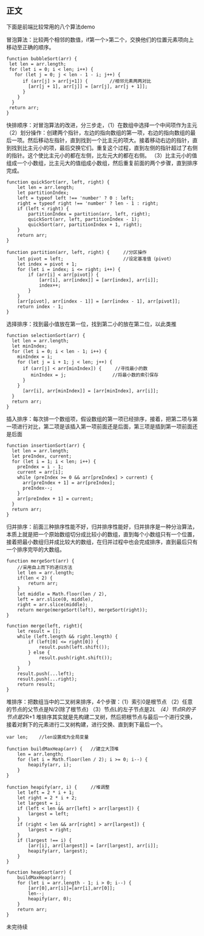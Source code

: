 ## 正文
下面是前端比较常用的八个算法demo

冒泡算法：比较两个相邻的数值，if第一个>第二个，交换他们的位置元素项向上移动至正确的顺序。
```
function bubbleSort(arr) {
 let len = arr.length;
 for (let i = 0; i < len; i++) {
   for (let j = 0; j < len - 1 - i; j++) {
      if (arr[j] > arr[j+1]) {        //相邻元素两两对比
        [arr[j + 1], arr[j]] = [arr[j], arr[j + 1]];
      }
    }
  }
 return arr;
}
```
快排顺序：对冒泡算法的改进，分三步走，（1）在数组中选择一个中间项作为主元   （2）划分操作：创建两个指针，左边的指向数组的第一项，右边的指向数组的最后一项。然后移动左指针，直到找到一个比主元的项大。接着移动右边的指针，直到找到比主元小的项，最后交换它们。重复这个过程，直到左侧的指针超过了右侧的指针。这个使比主元小的都在左侧，比左元大的都在右侧。 （3）比主元小的值组成一个小数组，比主元大的值组成小数组，然后重复前面的两个步骤，直到排序完成。
```
function quickSort(arr, left, right) {
    let len = arr.length;
    let partitionIndex;
    left = typeof left !== 'number' ? 0 : left;
    right = typeof right !== 'number' ? len - 1 : right;
    if (left < right) {
        partitionIndex = partition(arr, left, right);
        quickSort(arr, left, partitionIndex - 1);
        quickSort(arr, partitionIndex + 1, right);
    }
    return arr;
}

function partition(arr, left, right) {     //分区操作
    let pivot = left;                      //设定基准值（pivot）
    let index = pivot + 1;
    for (let i = index; i <= right; i++) {
        if (arr[i] < arr[pivot]) {
            [arr[i], arr[index]] = [arr[index], arr[i]];
            index++;
        }
    }
    [arr[pivot], arr[index - 1]] = [arr[index - 1], arr[pivot]];
    return index - 1;
}
```
选择排序：找到最小值放在第一位，找到第二小的放在第二位，以此类推
```
function selectionSort(arr) {
  let len = arr.length;
  let minIndex;
  for (let i = 0; i < len - 1; i++) {
    minIndex = i;
    for (let j = i + 1; j < len; j++) {
      if (arr[j] < arr[minIndex]) {     //寻找最小的数
         minIndex = j;                 //将最小数的索引保存
      }
    }
      [arr[i], arr[minIndex]] = [arr[minIndex], arr[i]];
  }
  return arr;
}
```
插入排序：每次排一个数组项，假设数组的第一项已经排序，接着，把第二项与第一项进行对比，第二项是该插入第一项前面还是后面，第三项是插到第一项前面还是后面
```
function insertionSort(arr) {
  let len = arr.length;
  let preIndex, current;
  for (let i = 1; i < len; i++) {
    preIndex = i - 1;
    current = arr[i];
    while (preIndex >= 0 && arr[preIndex] > current) {
      arr[preIndex + 1] = arr[preIndex];
      preIndex--;
    }
    arr[preIndex + 1] = current;
  }
  return arr;
}
```
归并排序：前面三种排序性能不好，归并排序性能好，归并排序是一种分治算法，本质上就是把一个原始数组切分成比较小的数组，直到每个小数组只有一个位置，接着把最小数组归并成比较大的数组，在归并过程中也会完成排序，直到最后只有一个排序完毕的大数组。
```
function mergeSort(arr) { 
    //采用自上而下的递归方法
    let len = arr.length;
    if(len < 2) {
        return arr;
    }
    let middle = Math.floor(len / 2),
    left = arr.slice(0, middle),
    right = arr.slice(middle);
    return merge(mergeSort(left), mergeSort(right));
}

function merge(left, right){
    let result = [];
    while (left.length && right.length) {
        if (left[0] <= right[0]) {
            result.push(left.shift());
        } else {
            result.push(right.shift());
        }
    }
    result.push(...left);
    result.push(...right);
    return result;
}
```
堆排序：把数组当中的二叉树来排序，4个步骤：（1）索引0是根节点 （2）任意的节点的父节点是N/2(除了根节点)
（3）节点L的左子节点是2*L （4）节点R的子节点是2*R+1
堆排序其实就是先构建二叉树，然后把根节点与最后一个进行交换，接着对剩下的元素进行二叉树构建，进行交换、直到剩下最后一个。
```
var len;    //len设置成为全局变量

function buildMaxHeap(arr) {   //建立大顶堆
    len = arr.length;
    for (let i = Math.floor(len / 2); i >= 0; i--) {
        heapify(arr, i);
    }
}

function heapify(arr, i) {     //堆调整
    let left = 2 * i + 1;
    let right = 2 * i + 2;
    let largest = i;
    if (left < len && arr[left] > arr[largest]) {
        largest = left;
    }
    if (right < len && arr[right] > arr[largest]) {
        largest = right;
    }
    if (largest !== i) {
        [arr[i], arr[largest]] = [arr[largest], arr[i]];
        heapify(arr, largest);
    }
}

function heapSort(arr) {
    buildMaxHeap(arr);
    for (let i = arr.length - 1; i > 0; i--) {
        [arr[0],arr[i]]=[arr[i],arr[0]];
        len--;
        heapify(arr, 0);
    }
    return arr;
}
```
未完待续
